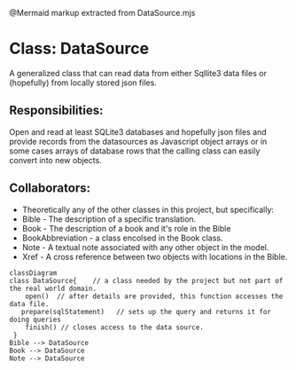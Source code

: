 @Mermaid markup extracted from DataSource.mjs
 # Class:  DataSource

 A generalized class that can read data from either Sqllite3 data files
 or (hopefully) from locally stored json files. 
 
 ## Responsibilities: 
 Open and read at least SQLite3 databases and hopefully json files
 and provide records from the datasources as Javascript object arrays
 or in some cases arrays of database rows that the calling class can 
 easily convert into new objects. 
 
 ## Collaborators: 
 * Theoretically any of the other classes in this project, but specifically:
 * Bible - The description of a specific translation.
 * Book  - The description of a book and it's role in the Bible
 * BookAbbreviation - a class encolsed in the Book class.
 * Note - A textual note associated with any other object in the model.
 * Xref -  A cross reference between two objects with locations in the Bible.
 
 ```mermaid
 classDiagram
 class DataSource{    // a class needed by the project but not part of the real world domain.
     open()  // after details are provided, this function accesses the data file.
    prepare(sqlStatement)   // sets up the query and returns it for doing queries
     finish() // closes access to the data source.
  } 
 Bible --> DataSource
 Book --> DataSource
 Note --> DataSource
 ```
